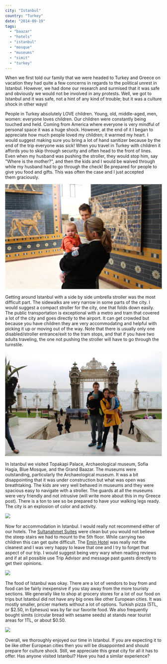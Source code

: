 ```yaml
---
city: "Istanbul"
country: "Turkey"
date: "2014-09-19"
tags:
  - "baazar"
  - "hotels"
  - "istanbul"
  - "mosque"
  - "museums"
  - "simit"
  - "turkey"
---
```


When we first told our family that we were headed to Turkey and Greece on vacation they had quite a few concerns in regards to the political unrest in Istanbul. However, we had done our research and surmised that it was safe and obviously we would not be involved in any protests. Well, we got to Istanbul and it was safe, not a hint of any kind of trouble; but it was a culture shock in other ways!

People in Turkey absolutely LOVE children. Young, old, middle-aged, men, women: everyone loves children. Our children were constantly being touched and held. Coming from America where everyone is very mindful of personal space it was a huge shock. However, at the end of it I began to appreciate how much people loved my children; it warmed my heart. I would suggest making sure you bring a lot of hand sanitizer because by the end of the trip everyone was sick! When you travel in Turkey with children it affords you to skip through security and often head to the front of lines. Even when my husband was pushing the stroller, they would stop him, say "Where is the mother?", and then the kids and I would be waived through while my husband had to go through the check! Be prepared for people to give you food and gifts. This was often the case and I just accepted them graciously.

![ ](images/1540357_10100711581212544_8420891210067687489_o.webp)

Getting around Istanbul with a side by side umbrella stroller was the most difficult part. The sidewalks are very narrow in some parts of the city. I would suggest a compact stroller for the city, one that folds down easily. The public transportation is exceptional with a metro and tram that covered a lot of the city and goes directly to the airport. It can get crowded but because you have children they are very accommodating and helpful with picking it up or moving out of the way. Note that there is usually only one disabled/stroller entrance/exit to the tram stops, and that if you have two adults traveling, the one not pushing the stroller will have to go through the turnstile.

![ ](images/10633175_10100711582579804_5434792060801283754_o.webp)

In Istanbul we visited Topakapi Palace, Archaeological museum, Sofia Hagia, Blue Mosque, and the Grand Baazar. The museums were outstanding, particularly the Archaeological museum. It was a bit disappointing that it was under construction but what was open was breathtaking. The kids are very well behaved in museums and they were spacious easy to navigate with a stroller. The guards at all the museums were very friendly and not intrusive (will write more about this in my Greece post). There is a ton to see so be prepared to have your walking legs ready. The city is an explosion of color and activity.

![ ](images/10308109_10100598755027124_1133578026907763690_n.webp)

Now for accommodation in Istanbul. I would really not recommend either of our hotels. The [Sultanahmet Suites](http://www.tripadvisor.com/Hotel_Review-g293974-d656391-Reviews-Sultanahmet_Suites-Istanbul.html) were clean but you would not believe the steep stairs we had to mount to the 5th floor. While carrying two children this can get quite difficult. The [Emin Hotel](http://www.tripadvisor.com/Hotel_Review-g293974-d1464893-Reviews-Emin_Hotel-Istanbul.html) was really not the cleanest and I was very happy to leave that one and I try to forget that aspect of our trip. I would suggest being very wary when reading reviews and if at all possible use Trip Advisor and message past guests directly to get their opinions.

![ ](images/10177862_10100598753939304_1679870934682460483_n.webp)

The food of Istanbul was okay. There are a lot of vendors to buy from and food can be fairly inexpensive if you stay away from the more touristy sections. We generally like to shop at grocery stores for a lot of our food on trips but Istanbul did not have any big ones like other European cities. It was mostly smaller, pricier markets without a lot of options. Turkish pizza (5TL, or $2.50, in Ephesus) was by far our favorite food. We also frequently bought simits (circular bread with sesame seeds) at stands near tourist areas for 1TL, or about $0.50.

![ ](images/10171690_10100598754802574_7774012370954342497_n.webp)

Overall, we thoroughly enjoyed our time in Istanbul. If you are expecting it to be like other European cities then you will be disappointed and should prepare for culture shock. Still, we appreciate this great city for all it has to offer. Has anyone visited Istanbul? Have you had a similar experience?
